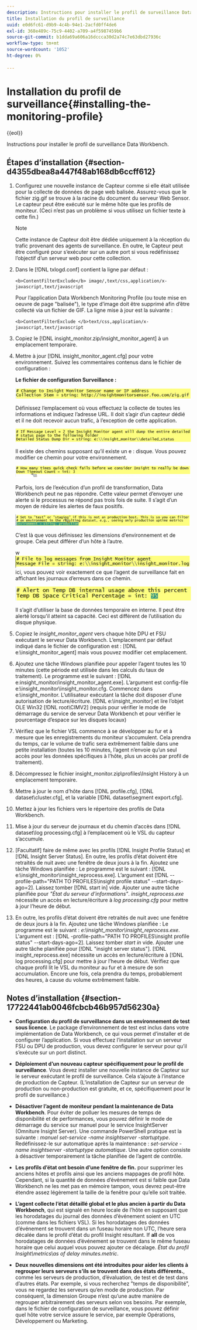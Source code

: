```yaml
---
description: Instructions pour installer le profil de surveillance Data Workbench.
title: Installation du profil de surveillance
uuid: e0d6fc61-d9b9-4c4b-94e1-2acfd0ff4de6
exl-id: 368e489c-75c9-4402-a709-a4f5987459b6
source-git-commit: b1dda69a606a16dccca30d2a74c7e63dbd27936c
workflow-type: tm+mt
source-wordcount: '1052'
ht-degree: 0%

---
```


# Installation du profil de surveillance{#installing-the-monitoring-profile}

{{eol}}

Instructions pour installer le profil de surveillance Data Workbench.

## Étapes d’installation {#section-d4355dbea8a447f48ab168db6ccff612}

1. Configurez une nouvelle instance de Capteur comme si elle était utilisée pour la collecte de données de page web balisée. Assurez-vous que le fichier zig.gif se trouve à la racine du document du serveur Web Sensor. Le capteur peut être exécuté sur le même hôte que les profils de moniteur. (Ceci n’est pas un problème si vous utilisez un fichier texte à cette fin.)

   >[!NOTE]
   >
   >Cette instance de Capteur doit être dédiée uniquement à la réception du trafic provenant des agents de surveillance. En outre, le Capteur peut être configuré pour s’exécuter sur un autre port si vous redéfinissez l’objectif d’un serveur web pour cette collection.

1. Dans le [!DNL txlogd.conf] contient la ligne par défaut :

   ```
   <b>ContentFilterExclude</b> image/,text/css,application/x-javascript,text/javascript
   ```

   Pour l’application Data Workbench Monitoring Profile (ou toute mise en oeuvre de page &quot;balisée&quot;), le type d’image doit être supprimé afin d’être collecté via un fichier de GIF. La ligne mise à jour est la suivante :

   ```
   <b>ContentFilterExclude </b>text/css,application/x-javascript,text/javascript
   ```

1. Copiez le [!DNL insight_monitor.zip/insight_monitor_agent] à un emplacement temporaire.
1. Mettre à jour [!DNL insight_monitor_agent.cfg] pour votre environnement. Suivez les commentaires contenus dans le fichier de configuration :

   **Le fichier de configuration Surveillance :**

   ![](assets/monitor_agent_cfg_sensor.png)

   Définissez l’emplacement où vous effectuez la collecte de toutes les informations et indiquez l’adresse URL. Il doit s’agir d’un capteur dédié et il ne doit recevoir aucun trafic, à l’exception de cette application.

   ![](assets/monitor_agent_cfg_dump.png)

   Il existe des chemins supposant qu’il existe un e : disque. Vous pouvez modifier ce chemin pour votre environnement.

   ![](assets/monitor_agent_cfg_quickcheck.png)

   Parfois, lors de l’exécution d’un profil de transformation, Data Workbench peut ne pas répondre. Cette valeur permet d’envoyer une alerte si le processus ne répond pas trois fois de suite. Il s’agit d’un moyen de réduire les alertes de faux positifs.

   ![](assets/monitor_agent_cfg_groups.png)

   C’est là que vous définissez les dimensions d’environnement et de groupe. Cela peut différer d’un hôte à l’autre.

   w ![](assets/monitor_agent_cfg_debug.png)ici, vous pouvez voir exactement ce que l’agent de surveillance fait en affichant les journaux d’erreurs dans ce chemin.

   ![](assets/monitor_agent_cfg_tempdb.png)

   Il s’agit d’utiliser la base de données temporaire en interne. Il peut être alerté lorsqu&#39;il atteint sa capacité. Ceci est différent de l’utilisation du disque physique.

1. Copiez le *insight_monitor_agent* vers chaque hôte DPU et FSU exécutant le serveur Data Workbench. L’emplacement par défaut indiqué dans le fichier de configuration est : [!DNL e:\insight_monitor_agent] mais vous pouvez modifier cet emplacement.

1. Ajoutez une tâche Windows planifiée pour appeler l’agent toutes les 10 minutes (cette période est utilisée dans les calculs du taux de traitement). Le programme est le suivant : [!DNL e:insight_monitor/insight_monitor_agent.exe]. L’argument est config-file e:\insight_monitor\insight_monitor.cfg. Commencez dans e:\insight_monitor. L’utilisateur exécutant la tâche doit disposer d’une autorisation de lecture/écriture. [!DNL e:\insight_monitor] et lire l’objet OLE Win32 [!DNL root\CIMV2] (requis pour vérifier le mode de démarrage du service de serveur Data Workbench et pour vérifier le pourcentage d’espace sur les disques locaux)

1. Vérifiez que le fichier VSL commence à se développer au fur et à mesure que les enregistrements du moniteur s’accumulent. Cela prendra du temps, car le volume de trafic sera extrêmement faible dans une petite installation (toutes les 10 minutes, l’agent n’envoie qu’un seul accès pour les données spécifiques à l’hôte, plus un accès par profil de traitement).
1. Décompressez le fichier insight_monitor.zip\profiles\Insight History à un emplacement temporaire.
1. Mettre à jour le nom d’hôte dans [!DNL profile.cfg], [!DNL dataset\cluster.cfg], et la variable [!DNL dataset\segment export.cfg].

1. Mettez à jour les fichiers vers le répertoire des profils de Data Workbench.
1. Mise à jour du serveur de journaux et du chemin d’accès dans [!DNL dataset\log processing.cfg] à l’emplacement où le VSL du capteur s’accumule.
1. [Facultatif] faire de même avec les profils [!DNL Insight Profile Status] et [!DNL Insight Server Status]. En outre, les profils d’état doivent être retraités de nuit avec une fenêtre de deux jours à la fin. Ajoutez une tâche Windows planifiée : Le programme est le suivant : [!DNL e:\insight_monitor\insight_reprocess.exe]. L’argument est [!DNL --profile-path="PATH TO PROFILES\insight profile status" --start-days-ago=2]. Laissez tomber [!DNL start in] vide. Ajouter une autre tâche planifiée pour *&quot;État du serveur d’informations&quot;*. *insight_reprocess.exe* nécessite un accès en lecture/écriture à *log processing.cfg* pour mettre à jour l’heure de début.

1. En outre, les profils d’état doivent être retraités de nuit avec une fenêtre de deux jours à la fin. Ajoutez une tâche Windows planifiée : Le programme est le suivant : *e:\insight_monitor\insight_reprocess.exe*. L&#39;argument est : [!DNL -profile-path="PATH TO PROFILES\insight profile status" --start-days-ago=2]. Laissez tomber *start in* vide. Ajouter une autre tâche planifiée pour [!DNL "insight server status"]. [!DNL insight_reprocess.exe] nécessite un accès en lecture/écriture à [!DNL log processing.cfg] pour mettre à jour l’heure de début. Vérifiez que chaque profil lit le VSL du moniteur au fur et à mesure de son accumulation. Encore une fois, cela prendra du temps, probablement des heures, à cause du volume extrêmement faible.

## Notes d’installation {#section-17722441ab0046fcbcb46b957d56230a}

* **Configuration du profil de surveillance dans un environnement de test sous licence**. Le package d’environnement de test est inclus dans votre implémentation de Data Workbench, ce qui vous permet d’installer et de configurer l’application. Si vous effectuez l’installation sur un serveur FSU ou DPU de production, vous devez configurer le serveur pour qu’il s’exécute sur un port distinct.
* **Déploiement d’un nouveau capteur spécifiquement pour le profil de surveillance**. Vous devez installer une nouvelle instance de Capteur sur le serveur exécutant le profil de surveillance. Cela s’ajoute à l’instance de production de Capteur. (L’installation de Capteur sur un serveur de production ou non-production est gratuite, et ce, spécifiquement pour le profil de surveillance.)
* **Désactiver l’agent de moniteur pendant la maintenance de Data Workbench**. Pour éviter de polluer les mesures de temps de disponibilité et de performances, vous pouvez définir le mode de démarrage du service sur manuel pour le service InsightServer (Omniture Insight Server). Une commande PowerShell pratique est la suivante : *manuel set-service -name insightserver -startuptype*. Redéfinissez-le sur automatique après la maintenance : *set-service -name insightserver -startuptype automatique*. Une autre option consiste à désactiver temporairement la tâche planifiée de l’agent de contrôle.
* **Les profils d’état ont besoin d’une fenêtre de fin.** pour supprimer les anciens hôtes et profils ainsi que les anciens mappages de profil hôte. Cependant, si la quantité de données d’événement est si faible que Data Workbench ne les met pas en mémoire tampon, vous devrez peut-être étendre assez légèrement la taille de la fenêtre pour qu’elle soit traitée.
* **L’agent collecte l’état détaillé global et le plus ancien à partir du Data Workbench**, qui est signalé en heure locale de l’hôte en supposant que les horodatages du journal des données d’événement soient en UTC (comme dans les fichiers VSL). Si les horodatages des données d’événement se trouvent dans un fuseau horaire non UTC, l’heure sera décalée dans le profil d’état du profil Insight résultant. If **all** de vos horodatages de données d’événement se trouvent dans le même fuseau horaire que celui auquel vous pouvez ajouter ce décalage. *État du profil Insight\metrics\as of delay minutes.metric*.

* **Deux nouvelles dimensions ont été introduites pour aider les clients à regrouper leurs serveurs s’ils se trouvent dans des états différents.**, comme les serveurs de production, d’évaluation, de test et de test dans d’autres états. Par exemple, si vous recherchez &quot;temps de disponibilité&quot;, vous ne regardez les serveurs qu’en mode de production. Par conséquent, la dimension Groupe n’est qu’une autre manière de regrouper arbitrairement des serveurs selon vos besoins. Par exemple, dans le fichier de configuration de surveillance, vous pouvez définir quel hôte votre service assure le service, par exemple Opérations, Développement ou Marketing.
